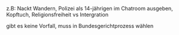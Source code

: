 z.B: Nackt Wandern, Polizei als 14-jährigen im Chatroom ausgeben, Kopftuch, Religionsfreiheit vs Intergration

gibt es keine Vorfall, muss in Bundesgerichtprozess wählen